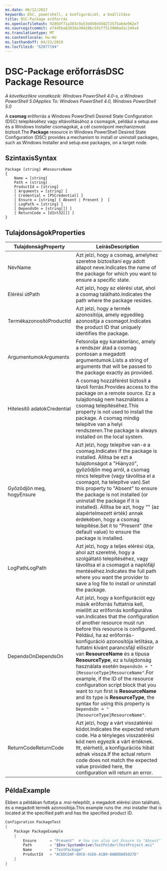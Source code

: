 ```yaml
---
ms.date: 06/12/2017
keywords: DSC, powershell, a konfigurációt, a beállítása
title: DSC-Package erőforrás
ms.openlocfilehash: 9285df71a303c9a53dd50d450272575a64e962e7
ms.sourcegitcommit: e7445ba8203da304286c591ff513900ad1c244a4
ms.translationtype: MT
ms.contentlocale: hu-HU
ms.lasthandoff: 04/23/2019
ms.locfileid: "62077194"
---
```

# <a name="dsc-package-resource"></a><span data-ttu-id="080fc-103">DSC-Package erőforrás</span><span class="sxs-lookup"><span data-stu-id="080fc-103">DSC Package Resource</span></span>

<span data-ttu-id="080fc-104">_A következőkre vonatkozik: Windows PowerShell 4.0-s, a Windows PowerShell 5.0_</span><span class="sxs-lookup"><span data-stu-id="080fc-104">_Applies To: Windows PowerShell 4.0, Windows PowerShell 5.0_</span></span>

<span data-ttu-id="080fc-105">A **csomag** erőforrás a Windows PowerShell Desired State Configuration (DSC) telepítéséhez vagy eltávolításához a csomagok, például a setup.exe és a Windows Installer csomagokat, a cél csomópont mechanizmust biztosít.</span><span class="sxs-lookup"><span data-stu-id="080fc-105">The **Package** resource in Windows PowerShell Desired State Configuration (DSC) provides a mechanism to install or uninstall packages, such as Windows Installer and setup.exe packages, on a target node.</span></span>

## <a name="syntax"></a><span data-ttu-id="080fc-106">Szintaxis</span><span class="sxs-lookup"><span data-stu-id="080fc-106">Syntax</span></span>

```
Package [string] #ResourceName
{
    Name = [string]
    Path = [string]
    ProductId = [string]
    [ Arguments = [string] ]
    [ Credential = [PSCredential] ]
    [ Ensure = [string] { Absent | Present }  ]
    [ LogPath = [string] ]
    [ DependsOn = [string[]] ]
    [ ReturnCode = [UInt32[]] ]
}
```

## <a name="properties"></a><span data-ttu-id="080fc-107">Tulajdonságok</span><span class="sxs-lookup"><span data-stu-id="080fc-107">Properties</span></span>

| <span data-ttu-id="080fc-108">Tulajdonság</span><span class="sxs-lookup"><span data-stu-id="080fc-108">Property</span></span> | <span data-ttu-id="080fc-109">Leírás</span><span class="sxs-lookup"><span data-stu-id="080fc-109">Description</span></span> |
| --- | --- |
| <span data-ttu-id="080fc-110">Név</span><span class="sxs-lookup"><span data-stu-id="080fc-110">Name</span></span>| <span data-ttu-id="080fc-111">Azt jelzi, hogy a csomag, amelyhez szeretne biztosítani egy adott állapot neve.</span><span class="sxs-lookup"><span data-stu-id="080fc-111">Indicates the name of the package for which you want to ensure a specific state.</span></span>|
| <span data-ttu-id="080fc-112">Elérési út</span><span class="sxs-lookup"><span data-stu-id="080fc-112">Path</span></span>| <span data-ttu-id="080fc-113">Azt jelzi, hogy az elérési utat, ahol a csomag található.</span><span class="sxs-lookup"><span data-stu-id="080fc-113">Indicates the path where the package resides.</span></span>|
| <span data-ttu-id="080fc-114">Termékazonosító</span><span class="sxs-lookup"><span data-stu-id="080fc-114">ProductId</span></span>| <span data-ttu-id="080fc-115">Azt jelzi, hogy a termék azonosítója, amely egyedileg azonosítja a csomagot.</span><span class="sxs-lookup"><span data-stu-id="080fc-115">Indicates the product ID that uniquely identifies the package.</span></span>|
| <span data-ttu-id="080fc-116">Argumentumok</span><span class="sxs-lookup"><span data-stu-id="080fc-116">Arguments</span></span>| <span data-ttu-id="080fc-117">Felsorolja egy karakterlánc, amely a rendszer átad a csomag pontosan a megadott argumentumok.</span><span class="sxs-lookup"><span data-stu-id="080fc-117">Lists a string of arguments that will be passed to the package exactly as provided.</span></span>|
| <span data-ttu-id="080fc-118">Hitelesítő adatok</span><span class="sxs-lookup"><span data-stu-id="080fc-118">Credential</span></span>| <span data-ttu-id="080fc-119">A csomag hozzáférést biztosít a távoli forrás.</span><span class="sxs-lookup"><span data-stu-id="080fc-119">Provides access to the package on a remote source.</span></span> <span data-ttu-id="080fc-120">Ez a tulajdonság nem használatos a csomag telepítéséhez.</span><span class="sxs-lookup"><span data-stu-id="080fc-120">This property is not used to install the package.</span></span> <span data-ttu-id="080fc-121">A csomag mindig telepítve van a helyi rendszeren.</span><span class="sxs-lookup"><span data-stu-id="080fc-121">The package is always installed on the local system.</span></span>|
| <span data-ttu-id="080fc-122">Győződjön meg, hogy</span><span class="sxs-lookup"><span data-stu-id="080fc-122">Ensure</span></span>| <span data-ttu-id="080fc-123">Azt jelzi, hogy telepítve van-e a csomag.</span><span class="sxs-lookup"><span data-stu-id="080fc-123">Indicates if the package is installed.</span></span> <span data-ttu-id="080fc-124">Állítsa be ezt a tulajdonságot a "Hiányzó", győződjön meg arról, a csomag nincs telepítve (vagy távolítsa el a csomagot, ha telepítve van).</span><span class="sxs-lookup"><span data-stu-id="080fc-124">Set this property to "Absent" to ensure the package is not installed (or uninstall the package if it is installed).</span></span> <span data-ttu-id="080fc-125">Állítsa be azt, hogy "" (az alapértelmezett érték) annak érdekében, hogy a csomag telepítése.</span><span class="sxs-lookup"><span data-stu-id="080fc-125">Set it to "Present" (the default value) to ensure the package is installed.</span></span>|
| <span data-ttu-id="080fc-126">LogPath</span><span class="sxs-lookup"><span data-stu-id="080fc-126">LogPath</span></span>| <span data-ttu-id="080fc-127">Azt jelzi, hogy a teljes elérési útja, ahol azt szeretné, hogy a szolgáltató telepítéséhez, vagy távolítsa el a csomagot a naplófájl mentéséhez.</span><span class="sxs-lookup"><span data-stu-id="080fc-127">Indicates the full path where you want the provider to save a log file to install or uninstall the package.</span></span>|
| <span data-ttu-id="080fc-128">DependsOn</span><span class="sxs-lookup"><span data-stu-id="080fc-128">DependsOn</span></span> | <span data-ttu-id="080fc-129">Azt jelzi, hogy a konfigurációt egy másik erőforrás futtatnia kell, mielőtt az erőforrás konfigurálva van.</span><span class="sxs-lookup"><span data-stu-id="080fc-129">Indicates that the configuration of another resource must run before this resource is configured.</span></span> <span data-ttu-id="080fc-130">Például, ha az erőforrás-konfiguráció azonosítója letiltása, a futtatni kívánt parancsfájl először van **ResourceName** és a típusa **ResourceType**, ez a tulajdonság használata esetén `DependsOn = "[ResourceType]ResourceName"`.</span><span class="sxs-lookup"><span data-stu-id="080fc-130">For example, if the ID of the resource configuration script block that you want to run first is **ResourceName** and its type is **ResourceType**, the syntax for using this property is `DependsOn = "[ResourceType]ResourceName"`.</span></span>|
| <span data-ttu-id="080fc-131">ReturnCode</span><span class="sxs-lookup"><span data-stu-id="080fc-131">ReturnCode</span></span>| <span data-ttu-id="080fc-132">Azt jelzi, hogy a várt visszatérési kódot.</span><span class="sxs-lookup"><span data-stu-id="080fc-132">Indicates the expected return code.</span></span> <span data-ttu-id="080fc-133">Ha a tényleges visszatérési kód nem egyezik a várt értéknek. Itt, elérhető, a konfigurációs hibát adnak vissza.</span><span class="sxs-lookup"><span data-stu-id="080fc-133">If the actual return code does not match the expected value provided here, the configuration will return an error.</span></span>|

## <a name="example"></a><span data-ttu-id="080fc-134">Példa</span><span class="sxs-lookup"><span data-stu-id="080fc-134">Example</span></span>

<span data-ttu-id="080fc-135">Ebben a példában futtatja a .msi-telepítőt, a megadott elérési úton található, és a megadott termék azonosítója.</span><span class="sxs-lookup"><span data-stu-id="080fc-135">This example runs the .msi installer that is located at the specified path and has the specified product ID.</span></span>

```powershell
Configuration PackageTest
{
    Package PackageExample
    {
        Ensure      = "Present"  # You can also set Ensure to "Absent"
        Path        = "$Env:SystemDrive\TestFolder\TestProject.msi"
        Name        = "TestPackage"
        ProductId   = "ACDDCDAF-80C6-41E6-A1B9-8ABD8A05027E"
    }
}
```